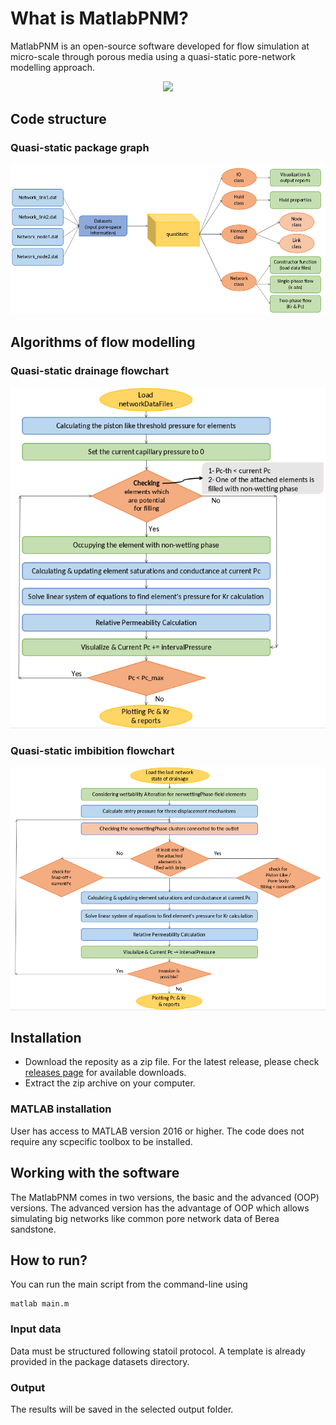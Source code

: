 # What is MatlabPNM?

MatlabPNM is an open-source software developed for flow simulation at micro-scale through porous media using a quasi-static pore-network modelling approach. 
<p align="center">
  <img src="../results/PNM.gif" width="500"/>
</p>


## Code structure

### Quasi-static package graph
<p align="center">
  <img src="../results/quasi.png" width="700"/>
</p>


## Algorithms of flow modelling

### Quasi-static drainage flowchart
<p align="center">
  <img src="../results/drain.png" width="600"/>
</p>

### Quasi-static imbibition flowchart
<p align="center">
  <img src="../results/imb.png" width="800"/>
</p>

## Installation
* Download the reposity as a zip file. For the latest release, please check [releases page](https://github.com/mhgolestan/MatlabPNM/releases/) for available downloads.
* Extract the zip archive on your computer.

### MATLAB installation
User has access to MATLAB version 2016 or higher. The code does not require any scpecific toolbox to be installed.



## Working with the software
The MatlabPNM comes in two versions, the basic and the advanced (OOP) versions. The advanced version has the advantage of OOP which allows simulating big networks like common pore network data of Berea sandstone.  

## How to run?
You can run the main script from the command-line using
```
matlab main.m
```

### Input data
Data must be structured following statoil protocol. A template is already provided in the package datasets directory.
<!-- TODO -->


### Output 
The results will be saved in the selected output folder. 
<!-- TODO -->
